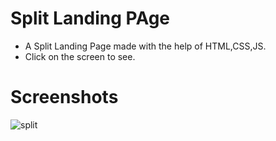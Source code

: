 # Split Landing PAge

- A Split Landing Page made with the help of HTML,CSS,JS.
- Click on the screen to see.

# Screenshots

<img src="https://i.ibb.co/DzprLyF/split.png" alt="split" border="0">